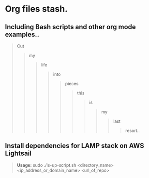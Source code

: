# Org files stash.
## Including Bash scripts and other org mode examples..
> Cut
>> my
>>> life
>>>> into
>>>>> pieces
>>>>>> this
>>>>>>> is
>>>>>>>> my
>>>>>>>>> last
>>>>>>>>>> resort..

## Install dependencies for LAMP stack on AWS Lightsail
> **Usage:** sudo ./ls-up-script.sh <directory_name> <ip_address_or_domain_name> <url_of_repo> 
